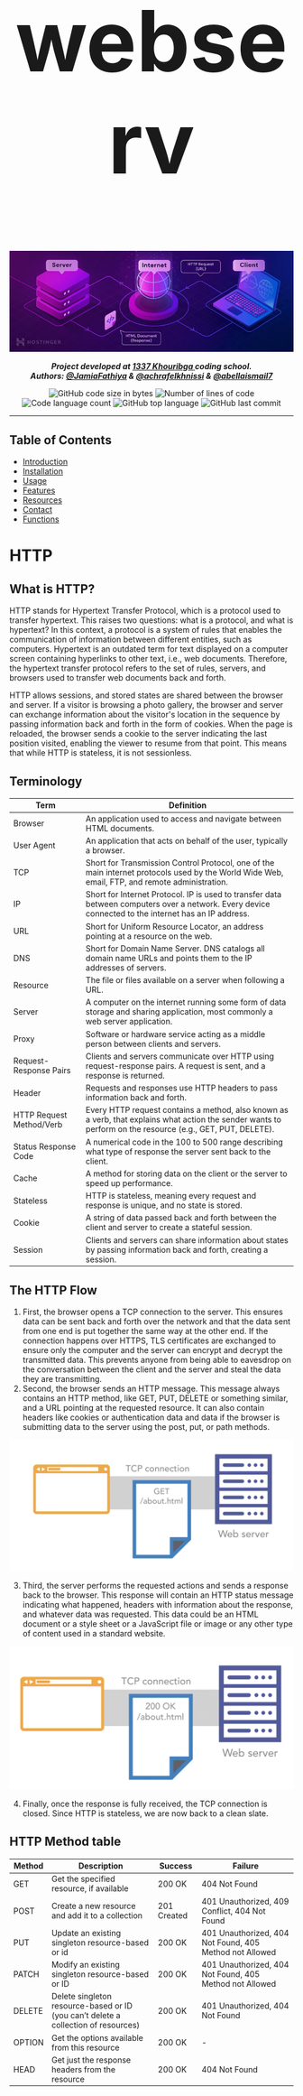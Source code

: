 
<h1 align="center" style="font-size: 150px">webserv</h1>

<p align="center">
<img src="./assets/How-Server-Work.png" alt="How a server works" width="1000"/>
</p>

<p align="center">
	<b><i>Project developed at <a href="https://www.1337.ma/">1337 Khouribga </a> coding school.</i></b><br>
    <b><i>Authors: <a href="">@JamiaFathiya</a> & <a href="">@achrafelkhnissi</a> & <a href="">@abellaismail7</a></i></b>
<!--
 <b><i>Grade: 125/100</i></b>
-->
</p>

<p align="center">
	<img alt="GitHub code size in bytes" src="https://img.shields.io/github/languages/code-size/achrafelkhnissi/webserv?color=blueviolet" />
	<img alt="Number of lines of code" src="https://img.shields.io/tokei/lines/github/achrafelkhnissi/webserv?color=blueviolet" />
	<img alt="Code language count" src="https://img.shields.io/github/languages/count/achrafelkhnissi/webserv?color=blue" />
	<img alt="GitHub top language" src="https://img.shields.io/github/languages/top/achrafelkhnissi/wevserv?color=blue" />
	<img alt="GitHub last commit" src="https://img.shields.io/github/last-commit/achrafelkhnissi/webserv?color=brightgreen" />
</p>

---

## Table of Contents
- [Introduction](#introduction)
- [Installation](#installation)
- [Usage](#usage)
- [Features](#features)
- [Resources](#resources)
- [Contact](#contact)
- [Functions](#functions)


# HTTP

## What is HTTP?
HTTP stands for Hypertext Transfer Protocol, which is a protocol used to transfer hypertext. This raises two questions: what is a protocol, and what is hypertext? In this context, a protocol is a system of rules that enables the communication of information between different entities, such as computers. Hypertext is an outdated term for text displayed on a computer screen containing hyperlinks to other text, i.e., web documents. Therefore, the hypertext transfer protocol refers to the set of rules, servers, and browsers used to transfer web documents back and forth.

HTTP allows sessions, and stored states are shared between the browser and server. If a visitor is browsing a photo gallery, the browser and server can exchange information about the visitor's location in the sequence by passing information back and forth in the form of cookies. When the page is reloaded, the browser sends a cookie to the server indicating the last position visited, enabling the viewer to resume from that point. This means that while HTTP is stateless, it is not sessionless.

## Terminology

| Term | Definition |
| --- | --- |
| Browser | An application used to access and navigate between HTML documents. |
| User Agent | An application that acts on behalf of the user, typically a browser. |
| TCP | Short for Transmission Control Protocol, one of the main internet protocols used by the World Wide Web, email, FTP, and remote administration. |
| IP | Short for Internet Protocol. IP is used to transfer data between computers over a network. Every device connected to the internet has an IP address. |
| URL | Short for Uniform Resource Locator, an address pointing at a resource on the web. |
| DNS | Short for Domain Name Server. DNS catalogs all domain name URLs and points them to the IP addresses of servers. |
| Resource | The file or files available on a server when following a URL. |
| Server | A computer on the internet running some form of data storage and sharing application, most commonly a web server application. |
| Proxy | Software or hardware service acting as a middle person between clients and servers. |
| Request-Response Pairs | Clients and servers communicate over HTTP using request-response pairs. A request is sent, and a response is returned. |
| Header | Requests and responses use HTTP headers to pass information back and forth. |
| HTTP Request Method/Verb | Every HTTP request contains a method, also known as a verb, that explains what action the sender wants to perform on the resource (e.g., GET, PUT, DELETE). |
| Status Response Code | A numerical code in the 100 to 500 range describing what type of response the server sent back to the client. |
| Cache | A method for storing data on the client or the server to speed up performance. |
| Stateless | HTTP is stateless, meaning every request and response is unique, and no state is stored. |
| Cookie | A string of data passed back and forth between the client and server to create a stateful session. |
| Session | Clients and servers can share information about states by passing information back and forth, creating a session. |


## The HTTP Flow
1. First, the browser opens a TCP connection to the server. This ensures data can be sent back and forth over the network and that the data sent from one end is put together the same way at the other end. If the connection happens over HTTPS, TLS certificates are exchanged to ensure only the computer and the server can encrypt and decrypt the transmitted data. This prevents anyone from being able to eavesdrop on the conversation between the client and the server and steal the data they are transmitting.
2. Second, the browser sends an HTTP message. This message always contains an HTTP method, like GET, PUT, DELETE or something similar, and a URL pointing at the requested resource. It can also contain headers like cookies or authentication data and data if the browser is submitting data to the server using the post, put, or path methods.

<p align="center">
<img src="./assets/http_flow_1.png" width="600">
</p>

3. Third, the server performs the requested actions and sends a response back to the browser. This response will contain an HTTP status message indicating what happened, headers with information about the response, and whatever data was requested. This data could be an HTML document or a style sheet or a JavaScript file or image or any other type of content used in a standard website.

<p align="center">
<img src="./assets/http_flow_2.png" width="600">
</p>


4. Finally, once the response is fully received, the TCP connection is closed. Since HTTP is stateless, we are now back to a clean slate.


## HTTP Method table

| Method | Description | Success | Failure |
| --- | --- | --- | --- |
| GET | Get the specified resource, if available | 200 OK | 404 Not Found |
| POST | Create a new resource and add it to a collection | 201 Created | 401 Unauthorized, 409 Conflict, 404 Not Found |
| PUT | Update an existing singleton resource-based or id | 200 OK | 401 Unauthorized, 404 Not Found, 405 Method not Allowed |
| PATCH | Modify an existing singleton resource-based or ID | 200 OK | 401 Unauthorized, 404 Not Found, 405 Method not Allowed |
| DELETE | Delete singleton resource-based or ID (you can’t delete a collection of resources) | 200 OK | 401 Unauthorized, 404 Not Found |
| OPTION | Get the options available from this resource | 200 OK | - |
| HEAD | Get just the response headers from the resource | 200 OK | 404 Not Found |


# Functions

<details>

<summary><a href="">getaddrinfo()</a></summary>

```c++
int getaddrinfo(const char *node, const char *service, const struct addrinfo *hints, struct addrinfo **res);
```

- `node` : The hostname or IP address of the server.
  - If `node` is `NULL`, the IP address of the local host is used.
  - Can be a string representation of an IP address, or a hostname.
    - "hostname"
    - "127.0.0.1"
- `service` : The port number of the server.
  - If `service` is `NULL`, the default port number for the service requested in `hints` is used.
  - Can be a string representation of a port number, or a service name.
    - "80"
    - "http"
- `hints` : A pointer to a `struct addrinfo` that specifies criteria for selecting the socket address structures returned in the list pointed to by `res`.
  - If `hints` is `NULL`, then the returned list includes socket addresses for all socket types, for all protocol families supported by the address family of the specified node, and for the address of the local host.
  - The following fields of the `struct addrinfo` are used:
    - `ai_family` : The address family. The following constants are defined for the `ai_family` field:
      - `AF_INET` : IPv4 Internet protocols
      - `AF_INET6` : IPv6 Internet protocols
      - `AF_UNIX` : Local communication
      - `AF_UNSPEC` : Unspecified
    - `ai_socktype` : The socket type. The following constants are defined for the `ai_socktype` field:
      - `SOCK_STREAM` : Provides sequenced, reliable, two-way, connection-based byte streams. An out-of-band data transmission mechanism may be supported.
      - `SOCK_DGRAM` : Supports datagrams (connectionless, unreliable messages of a fixed maximum length).
      - `SOCK_RAW` : Provides raw network protocol access.
      - `SOCK_RDM` : Provides a reliable datagram layer that does not guarantee ordering.
      - `SOCK_SEQPACKET` : Provides a sequenced packet layer that does not guarantee ordering.
    - `ai_protocol` : The protocol for the socket. The following constants are defined for the `ai_protocol` field:
      - `IPPROTO_TCP` : Transmission Control Protocol
      - `IPPROTO_UDP` : User Datagram Protocol
      - `IPPROTO_RAW` : Raw protocol interface
      - `IPPROTO_IP` : Internet Protocol
      - `IPPROTO_ICMP` : Internet Control Message Protocol
      - `IPPROTO_IGMP` : Internet Group Management Protocol
      - `IPPROTO_IPV4` : Internet Protocol version 4
      - `IPPROTO_IPV6` : Internet Protocol version 6
- `res` : A pointer to a linked list of one or more `struct addrinfo` structures that contains response information about the host.
- Return value : On success, zero is returned. On error, -1 is returned, and `errno` is set appropriately.

- `struct addrinfo` :

```c++
struct addrinfo {
	int ai_flags;               // input flags        
	int ai_family;              // socket protocol family        
	int ai_socktype;            // socket type        
	int ai_protocol;            // protocol for socket        
	socklen_t   ai_addrlen;     // socket address length        
	struct sockaddr *ai_addr;   // socket address        
	char*   ai_canonname;       // service name        
	struct addrinfo *ai_next;   // next item in the list    
}; 
```

</details>

---

<details>

<summary><a href="">socket()</a></summary>

```c++
int socket(int domain, int type, int protocol);
```

- `domain` : The communication domain, which specifies the communication semantics and the protocol family to be used. The following constants are defined for the `domain` argument:
    - `AF_INET` : IPv4 Internet protocols
    - `AF_INET6` : IPv6 Internet protocols
    - `AF_UNIX` : Local communication
    - `AF_UNSPEC` : Unspecified
- `type` : The communication semantics. The following constants are defined for the `type` argument:
    - `SOCK_STREAM` : Provides sequenced, reliable, two-way, connection-based byte streams. An out-of-band data transmission mechanism may be supported.
    - `SOCK_DGRAM` : Supports datagrams (connectionless, unreliable messages of a fixed maximum length).
    - `SOCK_RAW` : Provides raw network protocol access.
    - `SOCK_RDM` : Provides a reliable datagram layer that does not guarantee ordering.
    - `SOCK_SEQPACKET` : Provides a sequenced packet layer that does not guarantee ordering.
- `protocol` : The protocol to be used with the socket. Normally only a single protocol exists to support a particular socket type within a given protocol family, in which case `protocol` can be specified as 0. The following constants are defined for the `protocol` argument:
    - `IPPROTO_TCP` : Transmission Control Protocol
    - `IPPROTO_UDP` : User Datagram Protocol
    - `IPPROTO_SCTP` : Stream Control Transmission Protocol
    - `IPPROTO_TIPC` : Transparent Inter-Process Communication
    - `IPPROTO_RAW` : Raw IP packets
    - '0' : Use default protocol
- Return value : On success, a file descriptor for the new socket is returned. On error, -1 is returned, and `errno` is set appropriately.

</details>

---

<details>


<summary><a href="">bind()</a></summary>

```c++
int bind(int sockfd, const struct sockaddr *addr, socklen_t addrlen);
```

- `sockfd` : The file descriptor of the socket to be bound.
- `addr` : A pointer to a `sockaddr` structure containing the address to be bound to the socket. The length and format of the address depend on the address family of the socket.
- `addrlen` : The size, in bytes, of the address structure pointed to by the `addr` argument.
- Return value : On success, zero is returned. On error, -1 is returned, and `errno` is set appropriately.

</details>

---

<details>

<summary><a href="">listen()</a></summary>

```c++
int listen(int sockfd, int backlog);
```

- `sockfd` : The file descriptor of the socket to be listened.
- `backlog` : The maximum length to which the queue of pending connections for `sockfd` may grow.
- Return value : On success, zero is returned. On error, -1 is returned, and `errno` is set appropriately.

</details>

---

<details>

<summary><a href="">accept()</a></summary>

```c++
int accept(int sockfd, struct sockaddr *addr, socklen_t *addrlen);
```

- `sockfd` : The file descriptor of the socket to be accepted.
- `addr` : A pointer to a `sockaddr` structure. This structure is filled in with the address of the peer socket, as known to the communications layer. The exact format of the address returned addr is determined by the socket's address family. When the returned address is too long to fit in the supplied `sockaddr` structure, the address is truncated.
- `addrlen` : A pointer to a `socklen_t` object which on input specifies the length of the supplied `sockaddr` structure, and on output specifies the length of the stored address.
- Return value : On success, these system calls return a non-negative integer that is a descriptor for the accepted socket. On error, -1 is returned, and `errno` is set appropriately.

</details>

---

<details>

<summary><a href="">recv()</a></summary>

```c++
ssize_t recv(int sockfd, void *buf, size_t len, int flags);
```

- `sockfd` : The file descriptor of the socket to be received.
- `buf` : A pointer to a buffer where the message should be stored.
- `len` : The length in bytes of the buffer pointed to by the `buf` argument.
- `flags` : Specifies the type of message reception. The value is formed by logically OR'ing zero or more of the following values:
    - `MSG_OOB` : Process out-of-band data.
    - `MSG_PEEK` : Peek at incoming messages.
    - `MSG_WAITALL` : Wait for a full request, unless the socket is nonblocking.
    - `MSG_DONTWAIT` : Enables nonblocking operation; if the operation would block, the call fails with the error `EAGAIN` or `EWOULDBLOCK`.
    - `MSG_NOSIGNAL` : Do not generate `SIGPIPE` when writing to a pipe with no one to read it.
    - '0' : Use default flag
- Return value : On success, these calls return the number of bytes received. If no messages are available to be received and the peer has performed an orderly shutdown, `recv()` returns 0. On error, -1 is returned, and `errno` is set appropriately.


</details>

---

<details>

<summary><a href="">send()</a></summary>

```c++
ssize_t send(int sockfd, const void *buf, size_t len, int flags);
```

- `sockfd` : The file descriptor of the socket to be sent.
- `buf` : A pointer to a buffer containing the message to be sent.
- `len` : The length in bytes of the message pointed to by the `buf` argument.
- 'flags' : Specifies the type of message transmission. The value is formed by logically OR'ing zero or more of the following values:
    - `MSG_OOB` : Process out-of-band data.
    - `MSG_DONTROUTE` : Bypass routing, use direct interface.
    - `MSG_DONTWAIT` : Enables nonblocking operation; if the operation would block, the call fails with the error `EAGAIN` or `EWOULDBLOCK`.
    - `MSG_NOSIGNAL` : Do not generate `SIGPIPE` when writing to a pipe with no one to read it.
    - '0' : Use default flag
- Return value : On success, these calls return the number of bytes sent. On error, -1 is returned, and `errno` is set appropriately.

</details>

---